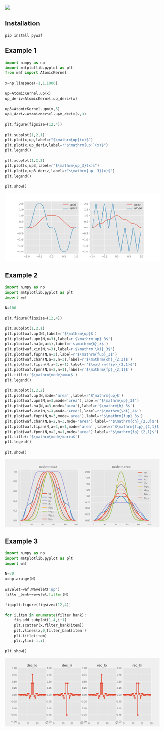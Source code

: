 ![](https://komarev.com/ghpvc/?username=Atomic-community&color=00af54)

## Installation
```bash
pip install pywaf
```

## Example 1
```python
import numpy as np
import matplotlib.pyplot as plt
from waf import AtomicKernel

x=np.linspace(-1,1,1000)

up=AtomicKernel.up(x)
up_deriv=AtomicKernel.up_deriv(x)

up3=AtomicKernel.upm(x,3)
up3_deriv=AtomicKernel.upm_deriv(x,3)

plt.figure(figsize=(12,4))

plt.subplot(1,2,1)
plt.plot(x,up,label=r"$\mathrm{up}(x)$")
plt.plot(x,up_deriv,label=r"$\mathrm{up'}(x)$")
plt.legend()

plt.subplot(1,2,2)
plt.plot(x,up3,label=r"$\mathrm{up_3}(x)$")
plt.plot(x,up3_deriv,label=r"$\mathrm{up'_3}(x)$")
plt.legend()

plt.show()
```
<img src="https://github.com/Atomic-community/.github/blob/main/example/example_1.png" >

## Example 2
```python
import numpy as np
import matplotlib.pyplot as plt
import waf

N=100

plt.figure(figsize=(12,4))

plt.subplot(1,2,1)
plt.plot(waf.up(N),label=r'$\mathrm{up}$')
plt.plot(waf.upm(N,m=3),label=r'$\mathrm{up}_3$')
plt.plot(waf.ha(N,a=3),label=r'$\mathrm{h}_3$')
plt.plot(waf.xin(N,n=3),label=r'$\mathrm{\Xi}_3$')
plt.plot(waf.fupn(N,n=3),label=r'$\mathrm{fup}_3$')
plt.plot(waf.chan(N,a=2,n=3),label=r'$\mathrm{ch}_{2,3}$')
plt.plot(waf.fipan(N,a=2,n=1),label=r'$\mathrm{fip}_{2,1}$')
plt.plot(waf.fpmn(N,m=2,n=1),label=r'$\mathrm{fp}_{2,1}$')
plt.title(r'$\mathrm{mode}=max$')
plt.legend()

plt.subplot(1,2,2)
plt.plot(waf.up(N,mode='area'),label=r'$\mathrm{up}$')
plt.plot(waf.upm(N,m=3,mode='area'),label=r'$\mathrm{up}_3$')
plt.plot(waf.ha(N,a=3,mode='area'),label=r'$\mathrm{h}_3$')
plt.plot(waf.xin(N,n=3,mode='area'),label=r'$\mathrm{\Xi}_3$')
plt.plot(waf.fupn(N,n=3,mode='area'),label=r'$\mathrm{fup}_3$')
plt.plot(waf.chan(N,a=2,n=3,mode='area'),label=r'$\mathrm{ch}_{2,3}$')
plt.plot(waf.fipan(N,a=2,n=1,mode='area'),label=r'$\mathrm{fip}_{2,1}$')
plt.plot(waf.fpmn(N,m=2,n=1,mode='area'),label=r'$\mathrm{fp}_{2,1}$')
plt.title(r'$\mathrm{mode}=area$')
plt.legend()

plt.show()
```
<img src="https://github.com/Atomic-community/.github/blob/main/example/example_2.png" >

## Example 3
```python
import numpy as np
import matplotlib.pyplot as plt
import waf

N=30
x=np.arange(N)

wavelet=waf.Wavelet('up')
filter_bank=wavelet.filter(N)

fig=plt.figure(figsize=(12,4))

for i,item in enumerate(filter_bank):
    fig.add_subplot(1,4,i+1)
    plt.scatter(x,filter_bank[item])
    plt.vlines(x,0,filter_bank[item])
    plt.title(item)
    plt.ylim(-1,1)

plt.show()
```
<img src="https://github.com/Atomic-community/.github/blob/main/example/example_3.png" >
